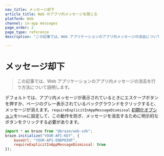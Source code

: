```yaml
---
nav_title: メッセージ却下
article_title: Web のアプリ内メッセージを閉じる
platform: Web
channel: in-app messages
page_order: 2
page_type: reference
description: "この記事では、Web アプリケーションのアプリ内メッセージの消去について説明します。"

---
```


# メッセージ却下

> この記事では、Web アプリケーションのアプリ内メッセージの消去を行う方法について説明します。

デフォルトでは、アプリ内メッセージが表示されているときにエスケープボタンを押すか、ページのグレー表示されているバックグラウンドをクリックすると、メッセージが消えます。`requireExplicitInAppMessageDismissal` [初期化オプション][41]を`true`に設定して、この動作を防ぎ、メッセージを消去するために明示的なボタンをクリックする必要があります。 

```javascript
import * as braze from "@braze/web-sdk";
braze.initialize("YOUR-API-KEY", {
    baseUrl: "YOUR-API-ENDPOINT",
    requireExplicitInAppMessageDismissal: true
});
```

[41]: https://js.appboycdn.com/web-sdk/latest/doc/modules/braze.html#initializationoptions
